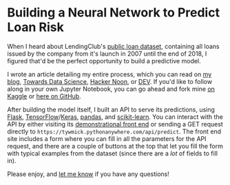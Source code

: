 # Building a Neural Network to Predict Loan Risk

When I heard about LendingClub's [public loan dataset](https://www.kaggle.com/wordsforthewise/lending-club), containing all loans issued by the company from it's launch in 2007 until the end of 2018, I figured that'd be the perfect opportunity to build a predictive model.

I wrote an article detailing my entire process, which you can read on [my blog](https://tymick.me/blog/loan-risk-neural-network "Building a Neural Network to Predict Loan Risk – Ty Mick"), [Towards Data Science](https://towardsdatascience.com/loan-risk-neural-network-30c8f65f052e "Building a Neural Network to Predict Loan Risk | Towards Data Science"), [Hacker Noon](https://hackernoon.com/loan-risk-prediction-using-neural-network-algorithm-gg4q3uu2 "Loan Risk Prediction Using Neural Networks | Hacker Noon"), or [DEV](https://dev.to/tywmick/building-a-neural-network-to-predict-loan-risk-3k1f "Building a Neural Network to Predict Loan Risk - DEV Community"). If you'd like to follow along in your own Jupyter Notebook, you can go ahead and fork mine [on Kaggle](https://www.kaggle.com/tywmick/building-a-neural-network-to-predict-loan-risk) or [here on GitHub](https://github.com/tywmick/loan-risk-neural-network/blob/master/models/loan-risk-neural-network.ipynb).

After building the model itself, I built an API to serve its predictions, using [Flask](https://flask.palletsprojects.com/en/1.1.x/), [TensorFlow](https://www.tensorflow.org/)/[Keras](https://keras.io/), [pandas](https://pandas.pydata.org/), and [scikit-learn](https://scikit-learn.org/). You can interact with the API by either visiting its [demonstrational front end](https://tywmick.pythonanywhere.com/) or sending a GET request directly to `https://tywmick.pythonanywhere.com/api/predict`. The front end site includes a form where you can fill in all the parameters for the API request, and there are a couple of buttons at the top that let you fill the form with typical examples from the dataset (since there are a _lot_ of fields to fill in).

Please enjoy, and [let me know](https://tymick.me/connect) if you have any questions!
